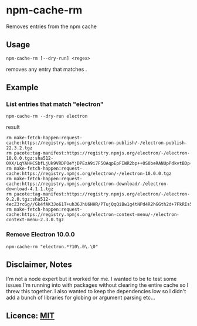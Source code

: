 # npm-cache-rm

Removes entries from the npm cache

## Usage

```
npm-cache-rm [--dry-run] <regex>
```

removes any entry that matches <regex>.

## Example

### List entries that match "electron"

```
npm-cache-rm --dry-run electron
```

result

```
rm make-fetch-happen:request-cache:https://registry.npmjs.org/electron-publish/-/electron-publish-22.3.2.tgz
rm pacote:tag-manifest:https://registry.npmjs.org/electron/-/electron-10.0.0.tgz:sha512-0XX/LqYAHHCSbfLjUk9VRDPOeYjDPEzA9i7F50AqpEpFIWR2bp++0S0beRANUpPdkvtBDp+0R6vHV3iXPvuKyA==
rm make-fetch-happen:request-cache:https://registry.npmjs.org/electron/-/electron-10.0.0.tgz
rm make-fetch-happen:request-cache:https://registry.npmjs.org/electron-download/-/electron-download-4.1.1.tgz
rm pacote:tag-manifest:https://registry.npmjs.org/electron/-/electron-9.2.0.tgz:sha512-4ecZ3rcGg//Gk4fAK3Jo61T+uh36JhU6HHR/PTujQqQiBw1g4tNPd4R2hGGth2d+7FkRIs5GdRNef7h64fQEMw==
rm make-fetch-happen:request-cache:https://registry.npmjs.org/electron-context-menu/-/electron-context-menu-2.3.0.tgz
```

### Remove Electron 10.0.0

```
npm-cache-rm "electron.*?10\.0\.\0"
```

## Disclaimer, Notes

I'm not a node expert but it worked for me. I wanted to be to test some issues
I'm running into with packages without clearing the entire cache so I threw this
together. I also wanted to keep the dependencies low so I didn't add a bunch of
libraries for globing or argument parsing etc...

## Licence: [MIT](LICENSE.md)
